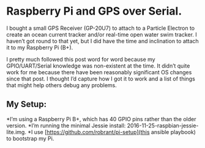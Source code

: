# Raspberry Pi and GPS over Serial.

I bought a small GPS Receiver (GP-20U7) to attach to a Particle Electron to create an ocean current tracker and/or real-time open water swim tracker. I haven’t got round to that yet, but I did have the time and inclination to attach it to my Raspberry Pi (B+).

<Photo of device with scale.>

I pretty much followed this post word for word because my GPIO/UART/Serial knowledge was non-existent at the time. It didn’t quite work for me because there have been reasonably significant OS changes since that post. I thought I’d capture how I got it to work and a list of things that might help others debug any problems.

## My Setup:

*I’m using a Raspberry Pi B+, which has 40 GPIO pins rather than the older version.
*I’m running the minimal Jessie install: 2016-11-25-raspbian-jessie-lite.img.
*I use [https://github.com/robrant/pi-setup](this ansible playbook) to bootstrap my Pi. 
